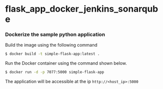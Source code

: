 # flask_app_docker_jenkins_sonarqube
### Dockerize the sample python application

Build the image using the following command

```bash
$ docker build -t simple-flask-app:latest .
```

Run the Docker container using the command shown below.

```bash
$ docker run -d -p 7077:5000 simple-flask-app
```

The application will be accessible at the ip `http://<host_ip>:5000`
